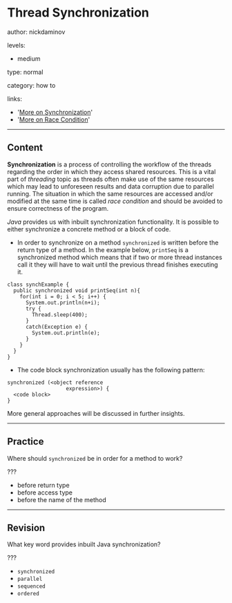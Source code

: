 # Thread Synchronization
author: nickdaminov

levels:

  - medium

type: normal

category: how to

links:

  - '[More on Synchronization](http://www.wideskills.com/java-tutorial/java-threads-tutorial/p/0/1)'
  - '[More on Race Condition](https://en.wikipedia.org/wiki/Race_condition)'

---
## Content

**Synchronization** is a process of controlling the workflow of the threads regarding the order in which they access shared resources. This is a vital part of *threading* topic as threads often make use of the same resources which may lead to unforeseen results and data corruption due to parallel running. The situation in which the same resources are accessed and/or modified at the same time is called *race condition* and should be avoided to ensure correctness of the program.

*Java* provides us with inbuilt synchronization functionality. It is possible to either synchronize a concrete method or a block of code.

- In order to synchronize on a method `synchronized` is written before the return type of a method. In the example below, `printSeq` is a synchronized method which means that if two or more thread instances call it they will have to wait until the previous thread finishes executing it.

```
class synchExample {  
  public synchronized void printSeq(int n){
    for(int i = 0; i < 5; i++) {  
      System.out.println(n+i);  
      try {  
        Thread.sleep(400);  
      }  
      catch(Exception e) {
        System.out.println(e);
      }  
    }    
  }  
}  
```

- The code block synchronization usually has the following pattern:

```
synchronized (<object reference
                   expression>) {
  <code block>
}
```

More general approaches will be discussed in further insights.

---
## Practice

Where should `synchronized` be in order for a method to work?

???

* before return type
* before access type
* before the name of the method

---
## Revision

What key word provides inbuilt Java synchronization?

???

* `synchronized`
* `parallel`
* `sequenced`
* `ordered`
